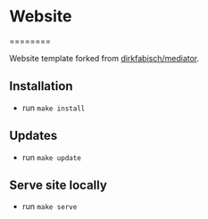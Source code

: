 # Website
========

Website template forked from [dirkfabisch/mediator](https://github.com/dirkfabisch/mediator).

## Installation

- run `make install`

## Updates

- run `make update`

## Serve site locally

- run `make serve`